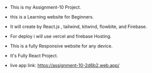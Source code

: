 * This is my Assignment-10 Project.
* this is a Learning website for Beginners.
* It will create by React.js , tailwind, kitwind, flowbite, and Firebase.
* For deploy i will use vercel and firebase Hosting.
* This is a fully Responsive website for any device.
* It's Fully React Project.


* live app link:   https://assignment-10-2d6b2.web.app/